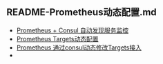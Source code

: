 ## README-Prometheus动态配置.md
- [Prometheus + Consul 自动发现服务监控](https://www.iloxp.com/archive/11/)
- [Prometheus Targets动态配置](https://blog.csdn.net/stationxp/article/details/89531925)
- [Prometheus 通过consul动态修改Targets接入](https://blog.csdn.net/poorCoder_/article/details/79120218)
- []()